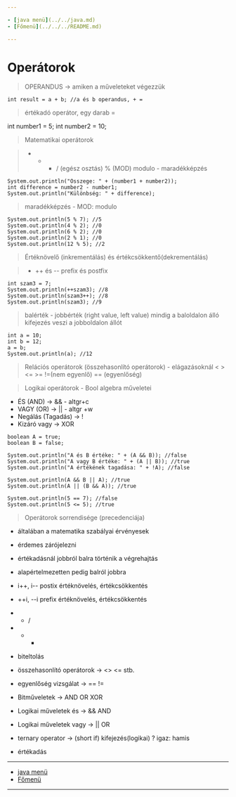 ```yaml
---

- [java menü](../../java.md)
- [Főmenü](../../../README.md)

---
```


# Operátorok

> OPERANDUS -> amiken a műveleteket végezzük

```
int result = a + b; //a és b operandus, + =
```

> értékadó operátor, egy darab =


int number1 = 5;
int number2 = 10;


> Matematikai operátorok

> + -  * / (egész osztás) % (MOD) modulo - maradékképzés

```
System.out.println("Összege: " + (number1 + number2));
int difference = number2 - number1;
System.out.println("Különbség: " + difference);
```
		
> maradékképzés - MOD: modulo

```
System.out.println(5 % 7); //5
System.out.println(4 % 2); //0
System.out.println(6 % 2); //0
System.out.println(2 % 1); //0
System.out.println(12 % 5); //2
```

> Értéknövelő (inkrementálás) és értékcsökkentő(dekrementálás)

> * ++ és --
> prefix és postfix

```
int szam3 = 7;
System.out.println(++szam3); //8
System.out.println(szam3++); //8
System.out.println(szam3); //9
```

> balérték - jobbérték (right value, left value)
   > mindig a baloldalon álló kifejezés veszi a jobboldalon állót

```
int a = 10;
int b = 12;
a = b;
System.out.println(a); //12
```
		
		
> Relációs operátorok (összehasonlító operátorok) - elágazásoknál
> < > <= >= !=(nem egyenlő)  == (egyenlőség)
		
> Logikai operátorok - Bool algebra műveletei

- ÉS (AND) -> && - altgr+c
- VAGY (OR) -> || - altgr +w
- Negálás (Tagadás) -> !
- Kizáró vagy -> XOR

```
boolean A = true;
boolean B = false;

System.out.println("A és B értéke: " + (A && B)); //false
System.out.println("A vagy B értéke: " + (A || B)); //true
System.out.println("A értékének tagadása: " + !A); //false

System.out.println(A && B || A); //true
System.out.println(A || (B && A)); //true

System.out.println(5 == 7); //false
System.out.println(5 <= 5); //true
```
		
> Operátorok sorrendisége (precedenciája)

- általában a matematika szabályai érvényesek
- érdemes zárójelezni
- értékadásnál jobbról balra történik a végrehajtás
- alapértelmezetten pedig balról jobbra

- i++, i-- postix értéknövelés, értékcsökkentés
- ++i, --i prefix értéknövelés, értékcsökkentés
- * /
- + -
- biteltolás
- összehasonlító operátorok -> <> <= stb.
- egyenlőség vizsgálat -> == !=
- Bitműveletek -> AND OR XOR
- Logikai műveletek és -> && AND
- Logikai műveletek vagy -> || OR
- ternary operator -> (short if) kifejezés(logikai) ? igaz: hamis
- értékadás

---

- [java menü](../../java.md)
- [Főmenü](../../../README.md)

---
